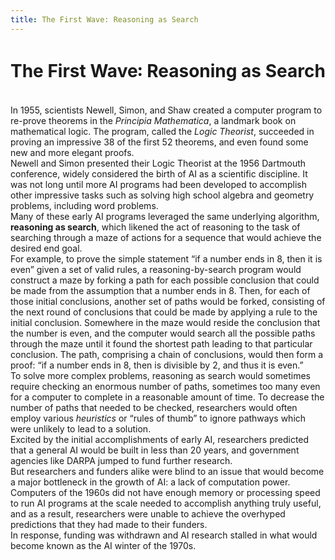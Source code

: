 ```yaml
---
title: The First Wave꞉ Reasoning as Search
---
```


# The First Wave꞉ Reasoning as Search

<br>
In 1955, scientists Newell, Simon, and Shaw created a computer program to re-prove theorems in the <i>Principia Mathematica</i>, a landmark book on mathematical logic. The program, called the <i>Logic Theorist</i>, succeeded in proving an impressive 38 of the first 52 theorems, and even found some new and more elegant proofs.

<br>
Newell and Simon presented their Logic Theorist at the 1956 Dartmouth conference, widely considered the birth of AI as a scientific discipline. It was not long until more AI programs had been developed to accomplish other impressive tasks such as solving high school algebra and geometry problems, including word problems.

<br>
Many of these early AI programs leveraged the same underlying algorithm, <b>reasoning as search</b>, which likened the act of reasoning to the task of searching through a maze of actions for a sequence that would achieve the desired end goal.

<br>
For example, to prove the simple statement “if a number ends in 8, then it is even” given a set of valid rules, a reasoning-by-search program would construct a maze by forking a path for each possible conclusion that could be made from the assumption that a number ends in 8. Then, for each of those initial conclusions, another set of paths would be forked, consisting of the next round of conclusions that could be made by applying a rule to the initial conclusion. Somewhere in the maze would reside the conclusion that the number is even, and the computer would search all the possible paths through the maze until it found the shortest path leading to that particular conclusion. The path, comprising a chain of conclusions, would then form a proof: “if a number ends in 8, then is divisible by 2, and thus it is even.”

<br>
To solve more complex problems, reasoning as search would sometimes require checking an enormous number of paths, sometimes too many even for a computer to complete in a reasonable amount of time. To decrease the number of paths that needed to be checked, researchers would often employ various <i>heuristics</i> or “rules of thumb” to ignore pathways which were unlikely to lead to a solution.

<br>
Excited by the initial accomplishments of early AI, researchers predicted that a general AI would be built in less than 20 years, and government agencies like DARPA jumped to fund further research.

<br>
But researchers and funders alike were blind to an issue that would become a major bottleneck in the growth of AI: a lack of computation power. Computers of the 1960s did not have enough memory or processing speed to run AI programs at the scale needed to accomplish anything truly useful, and as a result, researchers were unable to achieve the overhyped predictions that they had made to their funders.

<br>
In response, funding was withdrawn and AI research stalled in what would become known as the AI winter of the 1970s.
